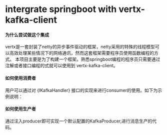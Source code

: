 # intergrate springboot with vertx-kafka-client

#### 为什么尝试做这个集成

vertx是一套封装了netty的异步事件驱动的框架，netty采用的特殊的线程模型可以高效处理某些情况下的网络通讯，然而这套框架需要程序员使用函数编程的方式。
本项目主要是为了构建一个框架。熟悉springboot编程的程序员只需要通过注解或者接口编程的式就可以使用到 vertx-kafka-client。

#### 如何使用消费者
用户可以通过对 {IKafkaHandler} 接口的实现来进行consumer的使用。如下为示例说明：

#### 如何使用生产者
通过注入producer即可实现一个默认配置的KafkaProducer,进行消息生产的代码。
